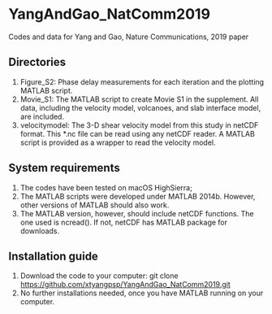 # YangAndGao_NatComm2019
Codes and data for Yang and Gao, Nature Communications, 2019 paper

## Directories
1. Figure_S2: 
Phase delay measurements for each iteration and the plotting MATLAB script.
2. Movie_S1: 
The MATLAB script to create Movie S1 in the supplement. All data, including the velocity model, volcanoes, and slab interface model, are included.
3. velocitymodel: 
The 3-D shear velocity model from this study in netCDF format. This *.nc file can be read using any netCDF reader. A MATLAB script is provided as a wrapper to read the velocity model.

## System requirements
1. The codes have been tested on macOS HighSierra;
2. The MATLAB scripts were developed under MATLAB 2014b. However, other versions of MATLAB should also work. 
3. The MATLAB version, however, should include netCDF functions. The one used is ncread(). If not, netCDF has MATLAB package for downloads.

## Installation guide
1. Download the code to your computer: git clone https://github.com/xtyangpsp/YangAndGao_NatComm2019.git
2. No further installations needed, once you have MATLAB running on your computer.

